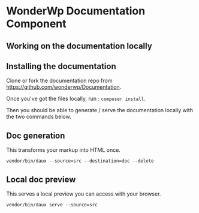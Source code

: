 # WonderWp Documentation Component

## Working on the documentation locally

## Installing the documentation

Clone or fork the documentation repo from https://github.com/wonderwp/Documentation.

Once you've got the files locally, run : `composer install`.

Then you should be able to generate / serve the documentation locally with the two commands below. 

## Doc generation

This transforms your markup into HTML once.

`vendor/bin/daux --source=src --destination=doc --delete`

## Local doc preview

This serves a local preview you can access with your browser.

`vendor/bin/daux serve --source=src`

